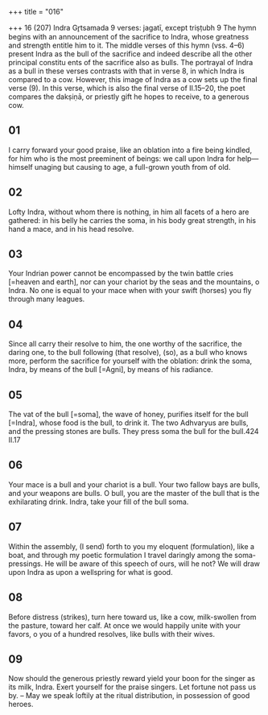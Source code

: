 +++
title = "016"

+++
16 (207)
Indra
Gr̥tsamada
9 verses: jagatī, except triṣṭubh 9
The hymn begins with an announcement of the sacrifice to Indra, whose greatness  and strength entitle him to it. The middle verses of this hymn (vss. 4–6) present  Indra as the bull of the sacrifice and indeed describe all the other principal constitu ents of the sacrifice also as bulls. The portrayal of Indra as a bull in these verses  contrasts with that in verse 8, in which Indra is compared to a cow. However, this  image of Indra as a cow sets up the final verse (9). In this verse, which is also the  final verse of II.15–20, the poet compares the dakṣiṇā, or priestly gift he hopes to  receive, to a generous cow.
## 01
I carry forward your good praise, like an oblation into a fire being  kindled, for him who is the most preeminent of beings:
we call upon Indra for help—himself unaging but causing to age, a
full-grown youth from of old.
## 02
Lofty Indra, without whom there is nothing, in him all facets of a hero  are gathered:
in his belly he carries the soma, in his body great strength, in his hand a  mace, and in his head resolve.
## 03
Your Indrian power cannot be encompassed by the twin battle cries  [=heaven and earth], nor can your chariot by the seas and the
mountains, o Indra.
No one is equal to your mace when with your swift (horses) you fly
through many leagues.
## 04
Since all carry their resolve to him, the one worthy of the sacrifice, the  daring one, to the bull following (that resolve),
(so), as a bull who knows more, perform the sacrifice for yourself with  the oblation: drink the soma, Indra, by means of the bull [=Agni], by  means of his radiance.
## 05
The vat of the bull [=soma], the wave of honey, purifies itself for the bull  [=Indra], whose food is the bull, to drink it.
The two Adhvaryus are bulls, and the pressing stones are bulls. They  press soma the bull for the bull.424 II.17
## 06
Your mace is a bull and your chariot is a bull. Your two fallow bays are  bulls, and your weapons are bulls.
O bull, you are the master of the bull that is the exhilarating drink.
Indra, take your fill of the bull soma.
## 07
Within the assembly, (I send) forth to you my eloquent (formulation),  like a boat, and through my poetic formulation I travel daringly
among the soma-pressings.
He will be aware of this speech of ours, will he not? We will draw upon  Indra as upon a wellspring for what is good.
## 08
Before distress (strikes), turn here toward us, like a cow, milk-swollen  from the pasture, toward her calf.
At once we would happily unite with your favors, o you of a hundred  resolves, like bulls with their wives.
## 09
Now should the generous priestly reward yield your boon for the singer  as its milk, Indra.
Exert yourself for the praise singers. Let fortune not pass us by. – May  we speak loftily at the ritual distribution, in possession of good
heroes.